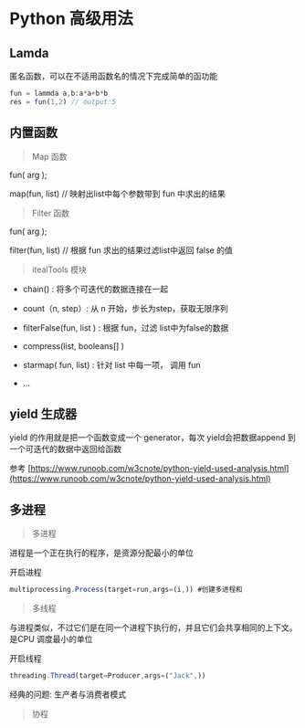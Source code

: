 # Python 高级用法

## Lamda

匿名函数，可以在不适用函数名的情况下完成简单的函功能

```JavaScript
fun = lammda a,b:a*a+b*b
res = fun(1,2) // output:5 
```

## 内置函数
> Map 函数

fun( arg );

map(fun, list) // 映射出list中每个参数带到 fun 中求出的结果

> Filter 函数

fun( arg );

filter(fun, list) //  根据 fun 求出的结果过滤list中返回 false 的值

> itealTools 模块

- chain() : 将多个可迭代的数据连接在一起

- count（n, step）: 从 n 开始，步长为step，获取无限序列

- filterFalse(fun, list ) : 根据 fun，过滤 list中为false的数据

- compress(list, booleans[] )

- starmap( fun, list) : 针对 list 中每一项， 调用 fun

- ...

## yield 生成器

yield 的作用就是把一个函数变成一个 generator，每次 yield会把数据append 到一个可迭代的数据中返回给函数

参考 [https://www.runoob.com/w3cnote/python-yield-used-analysis.html](https://www.runoob.com/w3cnote/python-yield-used-analysis.html)

## 多进程

> 多进程

进程是一个正在执行的程序，是资源分配最小的单位

开启进程

```JavaScript
multiprocessing.Process(target=run,args=(i,)) #创建多进程和
```

> 多线程

与进程类似，不过它们是在同一个进程下执行的，并且它们会共享相同的上下文。是CPU 调度最小的单位

开启线程

```JavaScript
threading.Thread(target=Producer,args=("Jack",))
```

经典的问题:  生产者与消费者模式

> 协程

